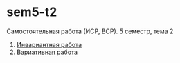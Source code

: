 # sem5-t2
Самостоятельная работа (ИСР, ВСР). 5 семестр, тема 2

1. [Инвариантная работа](https://github.com/python-advance/sem5-t2-kozorukov/blob/master/isr)
2. [Вариативная работа](https://github.com/python-advance/sem5-t2-kozorukov/blob/master/vsr)
